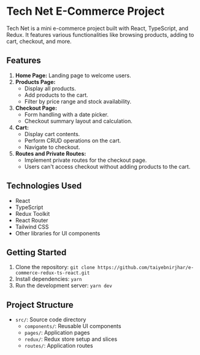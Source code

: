 # Tech Net E-Commerce Project

Tech Net is a mini e-commerce project built with React, TypeScript, and Redux. It features various functionalities like browsing products, adding to cart, checkout, and more.

## Features

1. **Home Page:** Landing page to welcome users.
2. **Products Page:**
   - Display all products.
   - Add products to the cart.
   - Filter by price range and stock availability.
3. **Checkout Page:**
   - Form handling with a date picker.
   - Checkout summary layout and calculation.
4. **Cart:**
   - Display cart contents.
   - Perform CRUD operations on the cart.
   - Navigate to checkout.
5. **Routes and Private Routes:**
   - Implement private routes for the checkout page.
   - Users can't access checkout without adding products to the cart.

## Technologies Used

- React
- TypeScript
- Redux Toolkit
- React Router
- Tailwind CSS
- Other libraries for UI components

## Getting Started

1. Clone the repository: `git clone https://github.com/taiyebnirjhar/e-commerce-redux-ts-react.git`
2. Install dependencies: `yarn `
3. Run the development server: `yarn dev`

## Project Structure

- `src/`: Source code directory
  - `components/`: Reusable UI components
  - `pages/`: Application pages
  - `redux/`: Redux store setup and slices
  - `routes/`: Application routes

<!-- ## Screenshots

![Home Page](screenshots/home.png)
![Products Page](screenshots/products.png)
![Checkout Page](screenshots/checkout.png)
![Cart](screenshots/cart.png) -->

